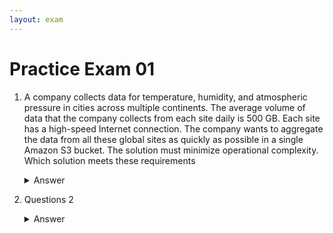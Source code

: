 ```yaml
---
layout: exam
---
```


# Practice Exam 01

1. A company collects data for temperature, humidity, and atmospheric pressure in cities across multiple continents. The average volume of data that the company collects from each site daily is 500 GB. Each site has a high-speed Internet connection.
The company wants to aggregate the data from all these global sites as quickly as possible in a single Amazon S3 bucket. The solution must minimize operational complexity.
Which solution meets these requirements

   <details markdown=1><summary markdown='span'>Answer</summary>
      Correct answer: Turn on S3 Transfer Acceleration on the destination S3 bucket. Use multipart uploads to directly upload site data to the destination S3 bucket. 
      Explanation: 
      General line: Collect huge amount of the files across multiple continents
      Conditions: High speed Internet connectivity
      Task: aggregate the data from all in a single S3 bucket
      Requirements: as quick as possible, minimize operational complexity

      Correct answer A: S3 Transfer Acceleration because:
      - ideally works with objects for long-distance transfer (uses Edge Locations)
      - can speed up content transfers to and from S3 as much as 50-500%
      - use cases: mobile & web application uploads and downloads, distributed office transfers, data exchange with trusted partners. Generally for sharing of large data sets between companies, customers can set up special access to their S3 buckets with accelerated uploads to speed data exchanges and the pace of innovation.
    </details>

2. Questions 2

   <details markdown=1><summary markdown='span'>Answer</summary>
      Correct answer: D
    </details>
